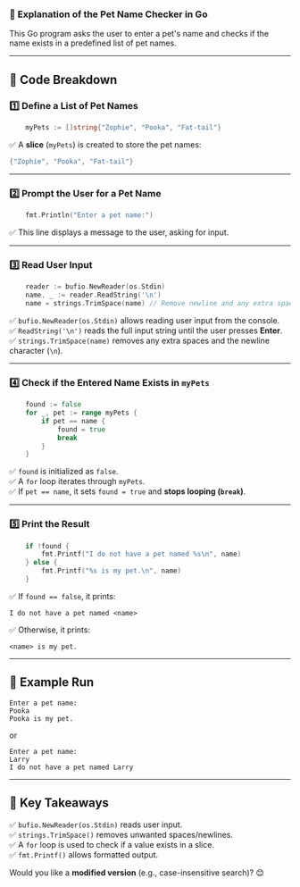 ### **📌 Explanation of the Pet Name Checker in Go**  

This Go program asks the user to enter a pet's name and checks if the name exists in a predefined list of pet names.

---

## **🔹 Code Breakdown**  

### **1️⃣ Define a List of Pet Names**
```go
	myPets := []string{"Zophie", "Pooka", "Fat-tail"}
```
✅ A **slice** (`myPets`) is created to store the pet names:  
```go
{"Zophie", "Pooka", "Fat-tail"}
```

---

### **2️⃣ Prompt the User for a Pet Name**
```go
	fmt.Println("Enter a pet name:")
```
✅ This line displays a message to the user, asking for input.

---

### **3️⃣ Read User Input**
```go
	reader := bufio.NewReader(os.Stdin)
	name, _ := reader.ReadString('\n')
	name = strings.TrimSpace(name) // Remove newline and any extra spaces
```
✅ `bufio.NewReader(os.Stdin)` allows reading user input from the console.  
✅ `ReadString('\n')` reads the full input string until the user presses **Enter**.  
✅ `strings.TrimSpace(name)` removes any extra spaces and the newline character (`\n`).

---

### **4️⃣ Check if the Entered Name Exists in `myPets`**
```go
	found := false
	for _, pet := range myPets {
		if pet == name {
			found = true
			break
		}
	}
```
✅ `found` is initialized as `false`.  
✅ A `for` loop iterates through `myPets`.  
✅ If `pet == name`, it sets `found = true` and **stops looping (`break`)**.

---

### **5️⃣ Print the Result**
```go
	if !found {
		fmt.Printf("I do not have a pet named %s\n", name)
	} else {
		fmt.Printf("%s is my pet.\n", name)
	}
```
✅ If `found == false`, it prints:  
```
I do not have a pet named <name>
```
✅ Otherwise, it prints:
```
<name> is my pet.
```

---

## **🔹 Example Run**
```
Enter a pet name:
Pooka
Pooka is my pet.
```
or
```
Enter a pet name:
Larry
I do not have a pet named Larry
```

---

## **🔹 Key Takeaways**
✅ `bufio.NewReader(os.Stdin)` reads user input.  
✅ `strings.TrimSpace()` removes unwanted spaces/newlines.  
✅ A `for` loop is used to check if a value exists in a slice.  
✅ `fmt.Printf()` allows formatted output.  

Would you like a **modified version** (e.g., case-insensitive search)? 😊